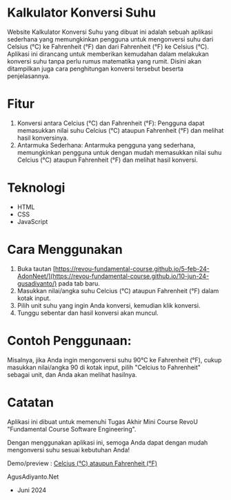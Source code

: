 # Kalkulator Konversi Suhu

Website Kalkulator Konversi Suhu yang dibuat ini adalah sebuah aplikasi sederhana yang memungkinkan pengguna untuk mengonversi suhu dari Celsius (°C) ke Fahrenheit (°F) dan dari Fahrenheit (°F) ke Celsius (°C). Aplikasi ini dirancang untuk memberikan kemudahan dalam melakukan konversi suhu tanpa perlu rumus matematika yang rumit. Disini akan ditampilkan juga cara penghitungan konversi tersebut beserta penjelasannya.

# Fitur
1. Konversi antara Celcius (°C) dan Fahrenheit (°F): Pengguna dapat memasukkan nilai suhu Celcius (°C) ataupun Fahrenheit (°F) dan melihat hasil konversinya.
2. Antarmuka Sederhana: Antarmuka pengguna yang sederhana, memungkinkan pengguna untuk dengan mudah memasukkan nilai suhu Celcius (°C) ataupun Fahrenheit (°F) dan melihat hasil konversi.

# Teknologi
- HTML
- CSS
- JavaScript

# Cara Menggunakan
1. Buka tautan [https://revou-fundamental-course.github.io/5-feb-24-AdonNeet/](https://revou-fundamental-course.github.io/10-jun-24-gusadiyanto/) pada tab baru.
2. Masukkan nilai/angka suhu Celcius (°C) ataupun Fahrenheit (°F) dalam kotak input.
3. Pilih unit suhu yang ingin Anda konversi, kemudian klik konversi.
4. Tunggu sebentar dan hasil konversi akan muncul.

# Contoh Penggunaan:
Misalnya, jika Anda ingin mengonversi suhu 90°C ke Fahrenheit (°F), cukup masukkan nilai/angka 90 di kotak input, pilih "Celcius to Fahrenheit" sebagai unit, dan Anda akan melihat hasilnya.

# Catatan
Aplikasi ini dibuat untuk memenuhi Tugas Akhir Mini Course RevoU "Fundamental Course Software Engineering".

Dengan menggunakan aplikasi ini, semoga Anda dapat dengan mudah mengonversi suhu sesuai kebutuhan Anda!

Demo/preview :
[Celcius (°C) ataupun Fahrenheit (°F)](https://revou-fundamental-course.github.io/10-jun-24-gusadiyanto/)

AgusAdiyanto.Net
- Juni 2024
